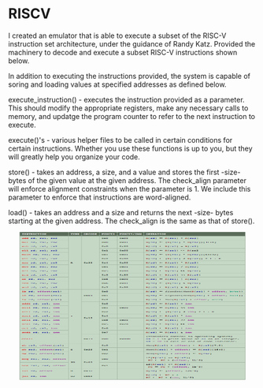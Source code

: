 # RISCV

I created an emulator that is able to execute a subset of the RISC-V instruction set architecture, under the guidance of Randy Katz. 
Provided the machinery to decode and execute a subset RISC-V instructions shown below. 

In addition to executing the instructions provided, the system is capable of soring and loading values at specified addresses as defined below. 

execute_instruction() - executes the instruction provided as a parameter. This should modify the appropriate registers, make any necessary calls to memory, and updatge the program counter to refer to the next instruction to execute.

execute()'s - various helper files to be called in certain conditions for certain instructions. Whether you use these functions is up to you, but they will greatly help you organize your code.

store() - takes an address, a size, and a value and stores the first -size- bytes of the given value at the given address. The check_align parameter will enforce alignment constraints when the parameter is 1. We include this parameter to enforce that instructions are word-aligned. 

load() - takes an address and a size and returns the next -size- bytes starting at the given address. The check_align is the same as that of store().

<p align="center">
  <img width="460" height="300" src="https://github.com/YFateen/RISCV/blob/master/Photos/ISA.png">
</p>
